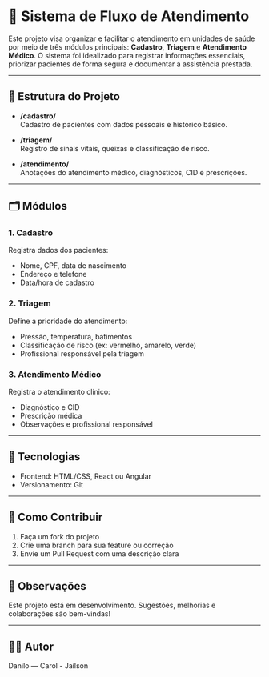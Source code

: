 # 🏥 Sistema de Fluxo de Atendimento

Este projeto visa organizar e facilitar o atendimento em unidades de saúde por meio de três módulos principais: **Cadastro**, **Triagem** e **Atendimento Médico**. O sistema foi idealizado para registrar informações essenciais, priorizar pacientes de forma segura e documentar a assistência prestada.

---

## 📁 Estrutura do Projeto

- **/cadastro/**  
  Cadastro de pacientes com dados pessoais e histórico básico.

- **/triagem/**  
  Registro de sinais vitais, queixas e classificação de risco.

- **/atendimento/**  
  Anotações do atendimento médico, diagnósticos, CID e prescrições.

---

## 🗂️ Módulos

### 1. Cadastro
Registra dados dos pacientes:
- Nome, CPF, data de nascimento
- Endereço e telefone
- Data/hora de cadastro

### 2. Triagem
Define a prioridade do atendimento:
- Pressão, temperatura, batimentos
- Classificação de risco (ex: vermelho, amarelo, verde)
- Profissional responsável pela triagem

### 3. Atendimento Médico
Registra o atendimento clínico:
- Diagnóstico e CID
- Prescrição médica
- Observações e profissional responsável

---

## 🧩 Tecnologias


- Frontend: HTML/CSS, React ou Angular
- Versionamento: Git

---

## 🚀 Como Contribuir

1. Faça um fork do projeto  
2. Crie uma branch para sua feature ou correção  
3. Envie um Pull Request com uma descrição clara

---

## 📌 Observações

Este projeto está em desenvolvimento. Sugestões, melhorias e colaborações são bem-vindas!

---

## 👨‍⚕️ Autor

Danilo — Carol - Jailson
